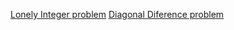 [Lonely Integer problem](https://www.hackerrank.com/challenges/one-week-preparation-kit-lonely-integer/problem)
[Diagonal Diference problem](https://www.hackerrank.com/challenges/one-week-preparation-kit-diagonal-difference/problem)
